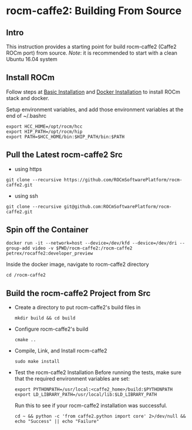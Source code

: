 # rocm-caffe2: Building From Source

## Intro
This instruction provides a starting point for build rocm-caffe2 (Caffe2 ROCm port) from source.
*Note*: it is recommended to start with a clean Ubuntu 16.04 system

## Install ROCm

Follow steps at [Basic Installation](https://github.com/petrex/rocm_caffe2/blob/documentation/rocm_docs/caffe2-install-basic.md) and [Docker Installation](https://github.com/petrex/rocm_caffe2/blob/documentation/rocm_docs/caffe2-docker.md) to install ROCm stack and docker.

Setup environment variables, and add those environment variables at the end of ~/.bashrc 
```
export HCC_HOME=/opt/rocm/hcc
export HIP_PATH=/opt/rocm/hip
export PATH=$HCC_HOME/bin:$HIP_PATH/bin:$PATH
```

## Pull the Latest rocm-caffe2 Src
* using https

```
git clone --recursive https://github.com/ROCmSoftwarePlatform/rocm-caffe2.git
```

* using ssh 

```
git clone --recursive git@github.com:ROCmSoftwarePlatform/rocm-caffe2.git
```

## Spin off the Container
	
`docker run -it --network=host --device=/dev/kfd --device=/dev/dri --group-add video -v $PWD/rocm-caffe2:/rocm-caffe2 petrex/rocaffe2:developer_preview` 

Inside the docker image, navigate to rocm-caffe2 directory

`cd /rocm-caffe2`

## Build the rocm-caffe2 Project from Src

* Create a directory to put rocm-caffe2's build files in 

	`mkdir build && cd build`

* Configure rocm-caffe2's build 
 
	`cmake ..`

* Compile, Link, and Install rocm-caffe2 

	`sudo make install`
	
* Test the rocm-caffe2 Installation 
	Before running the tests, make sure that the required environment variables are set:
	```
	export PYTHONPATH=/usr/local:<caffe2_home>/build:$PYTHONPATH 
	export LD_LIBRARY_PATH=/usr/local/lib:$LD_LIBRARY_PATH
	```

	Run this to see if your rocm-caffe2 installation was successful. 
	
	`cd ~ && python -c 'from caffe2.python import core' 2>/dev/null && echo "Success" || echo "Failure"`
